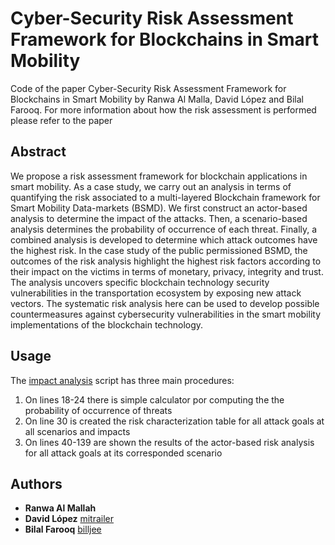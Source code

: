 # Cyber-Security Risk Assessment Framework for Blockchains in Smart Mobility
Code of the paper Cyber-Security Risk Assessment Framework for Blockchains in Smart Mobility by Ranwa Al Malla, David 
López and Bilal Farooq. For more information about how the risk assessment is performed please refer to the paper

## Abstract
We propose a risk assessment framework for blockchain applications 
in smart mobility. As a case study, we carry out an analysis in terms of quantifying the risk associated to a 
multi-layered Blockchain framework for Smart Mobility Data-markets (BSMD). We first construct an actor-based analysis 
to determine the impact of the attacks. Then, a scenario-based analysis determines the probability of occurrence of 
each threat. Finally, a combined analysis is developed to determine which attack outcomes have the highest risk. 
In the case study of the public permissioned BSMD, the outcomes of the risk analysis highlight the highest risk 
factors according to their impact on the victims in terms of monetary, privacy, integrity and trust. 
The analysis uncovers specific blockchain technology security vulnerabilities in the transportation ecosystem by 
exposing new attack vectors. The systematic risk analysis here can be used to develop possible countermeasures 
against cybersecurity vulnerabilities in the smart mobility implementations of the blockchain technology. 

## Usage
The [impact analysis](impact_analysis.py) script has three main procedures:
1. On lines 18-24 there is simple calculator por computing the the probability of occurrence of threats
2. On line 30 is created the risk characterization table for all attack goals at all scenarios and impacts
3. On lines 40-139 are shown the results of the actor-based risk analysis for all attack goals at its corresponded 
scenario
## Authors
* **Ranwa Al Mallah** 
* **David López** [mitrailer](https://github.com/mitrailer)
* **Bilal Farooq** [billjee](https://github.com/billjee/)
